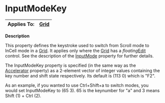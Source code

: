 




<h1 class="heading"><span class="name">InputModeKey</span></h1>

| Applies To: | [Grid](../a-z/grid.md) |
| --- | ---  |


**Description**


This property defines the keystroke used to switch from Scroll mode to InCell mode in a [Grid](../a-z/grid.md). It applies only where the [Grid](../a-z/grid.md) has a *floating*[Edit](../a-z/edit.md) control. See the description of the [InputMode](../a-z/inputmode.md) property for further details.


The InputModeKey property is specified (in the same way as the [Accelerator](../a-z/accelerator.md) property) as a 2-element vector of integer values containing the key number and shift state respectively. Its default is (113 0) which is "F2".


As an example, if you wanted to use Ctrl+Shift+a to switch modes, you would set InputModeKey to (65 3). 65 is the keynumber for "a" and 3 means Shift (1) + Ctrl (2).



